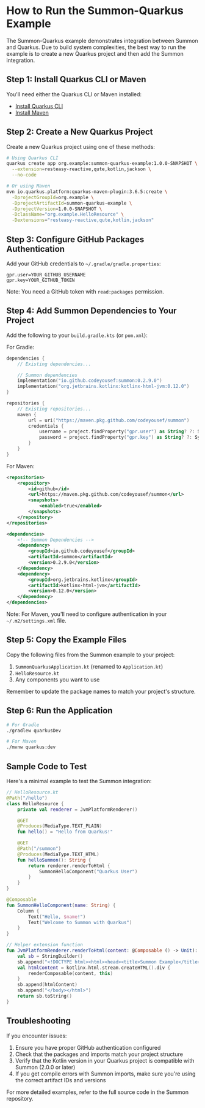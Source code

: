 # How to Run the Summon-Quarkus Example

The Summon-Quarkus example demonstrates integration between Summon and Quarkus. Due to build system complexities, the best way to run the example is to create a new Quarkus project and then add the Summon integration.

## Step 1: Install Quarkus CLI or Maven

You'll need either the Quarkus CLI or Maven installed:

- [Install Quarkus CLI](https://quarkus.io/guides/cli-tooling)
- [Install Maven](https://maven.apache.org/install.html)

## Step 2: Create a New Quarkus Project

Create a new Quarkus project using one of these methods:

```bash
# Using Quarkus CLI
quarkus create app org.example:summon-quarkus-example:1.0.0-SNAPSHOT \
  --extension=resteasy-reactive,qute,kotlin,jackson \
  --no-code

# Or using Maven
mvn io.quarkus.platform:quarkus-maven-plugin:3.6.5:create \
  -DprojectGroupId=org.example \
  -DprojectArtifactId=summon-quarkus-example \
  -DprojectVersion=1.0.0-SNAPSHOT \
  -DclassName="org.example.HelloResource" \
  -Dextensions="resteasy-reactive,qute,kotlin,jackson"
```

## Step 3: Configure GitHub Packages Authentication

Add your GitHub credentials to `~/.gradle/gradle.properties`:

```properties
gpr.user=YOUR_GITHUB_USERNAME
gpr.key=YOUR_GITHUB_TOKEN
```

Note: You need a GitHub token with `read:packages` permission.

## Step 4: Add Summon Dependencies to Your Project

Add the following to your `build.gradle.kts` (or `pom.xml`):

For Gradle:
```kotlin
dependencies {
    // Existing dependencies...

    // Summon dependencies
    implementation("io.github.codeyousef:summon:0.2.9.0")
    implementation("org.jetbrains.kotlinx:kotlinx-html-jvm:0.12.0")
}

repositories {
    // Existing repositories...
    maven {
        url = uri("https://maven.pkg.github.com/codeyousef/summon")
        credentials {
            username = project.findProperty("gpr.user") as String? ?: System.getenv("GITHUB_ACTOR")
            password = project.findProperty("gpr.key") as String? ?: System.getenv("GITHUB_TOKEN")
        }
    }
}
```

For Maven:
```xml
<repositories>
    <repository>
        <id>github</id>
        <url>https://maven.pkg.github.com/codeyousef/summon</url>
        <snapshots>
            <enabled>true</enabled>
        </snapshots>
    </repository>
</repositories>

<dependencies>
    <!-- Summon Dependencies -->
    <dependency>
        <groupId>io.github.codeyousef</groupId>
        <artifactId>summon</artifactId>
        <version>0.2.9.0</version>
    </dependency>
    <dependency>
        <groupId>org.jetbrains.kotlinx</groupId>
        <artifactId>kotlinx-html-jvm</artifactId>
        <version>0.12.0</version>
    </dependency>
</dependencies>
```

Note: For Maven, you'll need to configure authentication in your `~/.m2/settings.xml` file.

## Step 5: Copy the Example Files

Copy the following files from the Summon example to your project:

1. `SummonQuarkusApplication.kt` (renamed to `Application.kt`)
2. `HelloResource.kt`
3. Any components you want to use

Remember to update the package names to match your project's structure.

## Step 6: Run the Application

```bash
# For Gradle
./gradlew quarkusDev

# For Maven
./mvnw quarkus:dev
```

## Sample Code to Test

Here's a minimal example to test the Summon integration:

```kotlin
// HelloResource.kt
@Path("/hello")
class HelloResource {
    private val renderer = JvmPlatformRenderer()

    @GET
    @Produces(MediaType.TEXT_PLAIN)
    fun hello() = "Hello from Quarkus!"

    @GET
    @Path("/summon")
    @Produces(MediaType.TEXT_HTML)
    fun helloSummon(): String {
        return renderer.renderToHtml {
            SummonHelloComponent("Quarkus User")
        }
    }
}

@Composable
fun SummonHelloComponent(name: String) {
    Column {
        Text("Hello, $name!")
        Text("Welcome to Summon with Quarkus")
    }
}

// Helper extension function
fun JvmPlatformRenderer.renderToHtml(content: @Composable () -> Unit): String {
    val sb = StringBuilder()
    sb.append("<!DOCTYPE html><html><head><title>Summon Example</title></head><body>")
    val htmlContent = kotlinx.html.stream.createHTML().div {
        renderComposable(content, this)
    }
    sb.append(htmlContent)
    sb.append("</body></html>")
    return sb.toString()
}
```

## Troubleshooting

If you encounter issues:

1. Ensure you have proper GitHub authentication configured
2. Check that the packages and imports match your project structure
3. Verify that the Kotlin version in your Quarkus project is compatible with Summon (2.0.0 or later)
4. If you get compile errors with Summon imports, make sure you're using the correct artifact IDs and versions

For more detailed examples, refer to the full source code in the Summon repository. 
